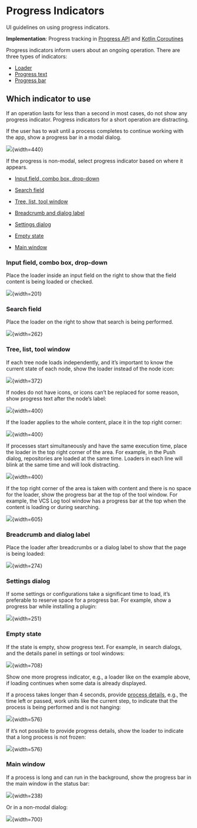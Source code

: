<!-- Copyright 2000-2024 JetBrains s.r.o. and contributors. Use of this source code is governed by the Apache 2.0 license. -->

# Progress Indicators

<link-summary>UI guidelines on using progress indicators.</link-summary>

<tldr>

**Implementation**: Progress tracking in [Progress API](background_processes.md#tracking-progress) and [Kotlin Coroutines](coroutine_execution_contexts.md#suspending-context-progress-reporting)

</tldr>

Progress indicators inform users about an ongoing operation. There are three types of indicators:

* [Loader](loader.md)
* [Progress text](progress_text.md)
* [Progress bar](progress_bar.md)

## Which indicator to use

If an operation lasts for less than a second in most cases, do not show any progress indicator. Progress indicators for a short operation are distracting.

If the user has to wait until a process completes to continue working with the app, show a progress bar in a modal dialog.

![](progress_dialog.png){width=440}

If the progress is non-modal, select progress indicator based on where it appears.

* [Input field, combo box, drop-down](#input-field-combo-box-drop-down)

* [Search field](#search-field)

* [Tree, list, tool window](#tree-list-tool-window)

* [Breadcrumb and dialog label](#breadcrumb-and-dialog-label)

* [Settings dialog](#settings-dialog)

* [Empty state](#empty-state)

* [Main window](#main-window)

### Input field, combo box, drop-down

Place the loader inside an input field on the right to show that the field content is being loaded or checked.

![](combo_box_loader.png){width=201}

### Search field

Place the loader on the right to show that search is being performed.

![](search_field_loader.png){width=262}

### Tree, list, tool window

If each tree node loads independently, and it’s important to know the current state of each node, show the loader instead of the node icon:

![](tree_loader_icon.png){width=372}

If nodes do not have icons, or icons can’t be replaced for some reason, show progress text after the node’s label:

![](tree_text.png){width=400}

If the loader applies to the whole content, place it in the top right corner:

![](tree_loader_corner.png){width=400}

If processes start simultaneously and have the same execution time, place the loader in the top right corner of the area.
For example, in the <control>Push</control> dialog, repositories are loaded at the same time.
Loaders in each line will blink at the same time and will look distracting.

![](tree_loader_push.png){width=400}

If the top right corner of the area is taken with content and there is no space for the loader, show the progress bar at the top of the tool window.
For example, the VCS Log tool window has a progress bar at the top when the content is loading or during searching.

![](progress_tool_window.png){width=605}

### Breadcrumb and dialog label

Place the loader after breadcrumbs or a dialog label to show that the page is being loaded:

![](breadcrumb_loader.png){width=274}

### Settings dialog

If some settings or configurations take a significant time to load, it’s preferable to reserve space for a progress bar.
For example, show a progress bar while installing a plugin:

![](settings_loader.png){width=251}

### Empty state

If the state is empty, show progress text. For example, in search dialogs, and the details panel in settings or tool windows:

![](empty_state_text.png){width=708}

Show one more progress indicator, e.g., a loader like on the example above, if loading continues when some data is already displayed.

If a process takes longer than 4 seconds, provide [process details](progress_text.md#details), e.g., the time left or passed, work units
like the current step, to indicate that the process is being performed and is not hanging:

![](empty_state_details.png){width=576}

If it’s not possible to provide progress details, show the loader to indicate that a long process is not frozen:

![](empty_state_loader.png){width=576}

### Main window

If a process is long and can run in the background, show the progress bar in the main window in the status bar:

![](status_bar_progress.png){width=238}

Or in a non-modal dialog:

![](tasks_dialog.png){width=700}
